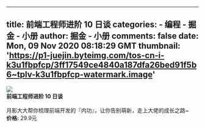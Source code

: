 
---
title: 前端工程师进阶 10 日谈
categories: 
    - 编程
    - 掘金 - 小册
author: 掘金 - 小册
comments: false
date: Mon, 09 Nov 2020 08:18:29 GMT
thumbnail: 'https://p1-juejin.byteimg.com/tos-cn-i-k3u1fbpfcp/3ff17549ce4840a187dfa26bed91f5b6~tplv-k3u1fbpfcp-watermark.image'
---

<div>   
<img src="https://p1-juejin.byteimg.com/tos-cn-i-k3u1fbpfcp/3ff17549ce4840a187dfa26bed91f5b6~tplv-k3u1fbpfcp-watermark.image" referrerpolicy="no-referrer"><br>
            <strong>前端工程师进阶 10 日谈</strong><br><br>
            月影大大帮你梳理前端开发的『内功』，让你告别萌新，走上大佬的成长之路~<br>
            <strong>价格:</strong> 29.9元
          
</div>
            